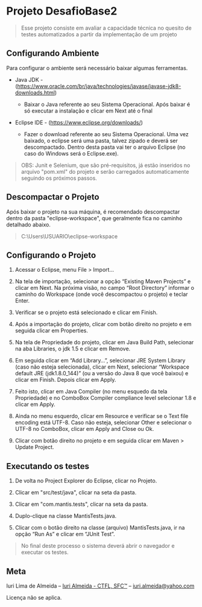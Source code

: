 # Projeto DesafioBase2

> Esse projeto consiste em avaliar a capacidade técnica no quesito de testes automatizados a partir da implementação de um projeto

## Configurando Ambiente

Para configurar o ambiente será necessário baixar algumas ferramentas.

* Java JDK - (https://www.oracle.com/br/java/technologies/javase/javase-jdk8-downloads.html)
    * Baixar o Java referente ao seu Sistema Operacional. Após baixar é só executar a instalação e clicar em Next até o final

* Eclipse IDE - (https://www.eclipse.org/downloads/)
    * Fazer o download referente ao seu Sistema Operacional. Uma vez baixado, o eclipse será uma pasta, talvez zipado e deverá ser descompactado. Dentro desta pasta vai ter o arquivo Eclipse (no caso do Windows será o Eclipse.exe).

> OBS: Junit e Selenium, que são pré-requisitos, já estão inseridos no arquivo "pom.xml" do projeto e serão carregados automaticamente seguindo os próximos passos.

## Descompactar o Projeto

Após baixar o projeto na sua máquina, é recomendado descompactar dentro da pasta "eclipse-workspace", que geralmente fica no caminho detalhado abaixo.

> C:\Users\USUARIO\eclipse-workspace

## Configurando o Projeto

1. Acessar o Eclipse, menu File > Import…

2. Na tela de importação, selecionar a opção “Existing Maven Projects” e clicar em Next. Na próxima visão, no campo “Root Directory” informar o caminho do Workspace (onde você descompactou o projeto) e teclar Enter.

3. Verificar se o projeto está selecionado e clicar em Finish.

4. Após a importação do projeto, clicar com botão direito no projeto e em seguida clicar em Properties.

5. Na tela de Propriedade do projeto, clicar em Java Build Path, selecionar na aba Libraries, o jdk 1.5 e clicar em Remove.
 
6. Em seguida clicar em “Add Library…”, selecionar JRE System Library (caso não esteja selecionada), clicar em Next, selecionar “Workspace default JRE (jdk1.8.0_144)” (ou a versão do Java 8 que você baixou) e clicar em Finish. Depois clicar em Apply.

7. Feito isto, clicar em Java Compiler (no menu esquedo da tela Propriedade) e no ComboBox Compiler compliance level selecionar 1.8 e clicar em Apply.

8. Ainda no menu esquerdo, clicar em Resource e verificar se o Text file encoding está UTF-8. Caso não esteja, selecionar Other e selecionar o UTF-8 no ComboBox, clicar em Apply and Close ou Ok.

9. Clicar com botão direito no projeto e em seguida clicar em Maven > Update Project. 

## Executando os testes

1. De volta no Project Explorer do Eclipse, clicar no Projeto.

2. Clicar em "src/test/java", clicar na seta da pasta.

3. Clicar em "com.mantis.tests", clicar na seta da pasta.

4. Duplo-clique na classe MantisTests.java.

5. Clicar com o botão direito na classe (arquivo) MantisTests.java, ir na opção “Run As” e clicar em “JUnit Test”.

> No final deste processo o sistema deverá abrir o navegador e executar os testes.

## Meta

Iuri Lima de Almeida – [Iuri Almeida - CTFL, SFC™](https://www.linkedin.com/in/iuri-almeida-ctfl-sfc/) – iuri.almeida@yahoo.com

Licença não se aplica.




